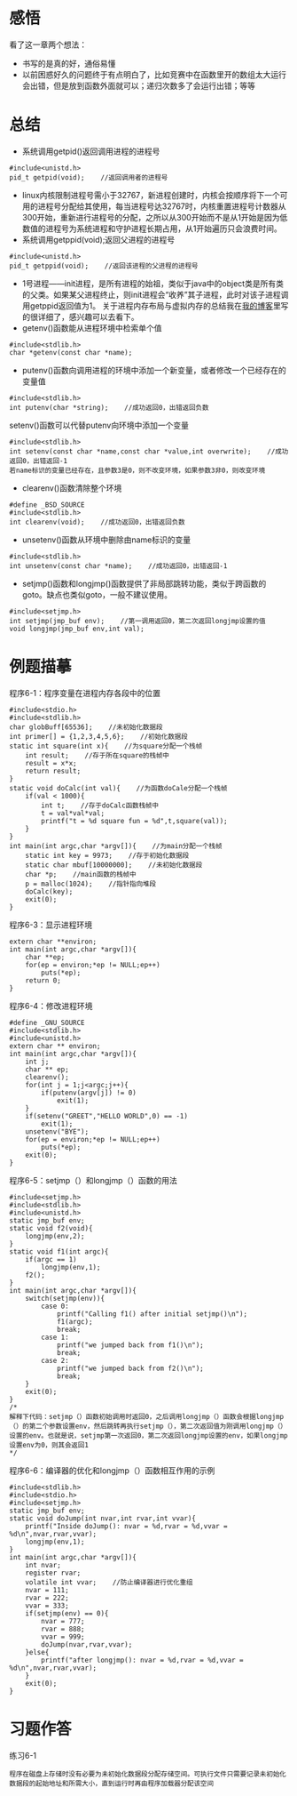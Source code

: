 # 感悟
看了这一章两个想法：
- 书写的是真的好，通俗易懂
- 以前困惑好久的问题终于有点明白了，比如竞赛中在函数里开的数组太大运行会出错，但是放到函数外面就可以；递归次数多了会运行出错；等等

# 总结
- 系统调用getpid()返回调用进程的进程号
```
#include<unistd.h>
pid_t getpid(void);    //返回调用者的进程号
```
- linux内核限制进程号需小于32767，新进程创建时，内核会按顺序将下一个可用的进程号分配给其使用，每当进程号达32767时，内核重置进程号计数器从300开始，重新进行进程号的分配，之所以从300开始而不是从1开始是因为低数值的进程号为系统进程和守护进程长期占用，从1开始遍历只会浪费时间。
- 系统调用getppid(void);返回父进程的进程号
```
#include<unistd.h>
pid_t getppid(void);    //返回该进程的父进程的进程号
```
- 1号进程——init进程，是所有进程的始祖，类似于java中的object类是所有类的父类。如果某父进程终止，则init进程会“收养”其子进程，此时对该子进程调用getppid返回值为1。
关于进程内存布局与虚拟内存的总结我在[我的博客](http://www.chenghuili.cn/2017/12/27/%E8%BF%9B%E7%A8%8B%E4%B8%8E%E8%99%9A%E6%8B%9F%E5%86%85%E5%AD%98/)里写的很详细了，感兴趣可以去看下。
- getenv()函数能从进程环境中检索单个值
```
#include<stdlib.h>
char *getenv(const char *name);
```
- putenv()函数向调用进程的环境中添加一个新变量，或者修改一个已经存在的变量值
```
#include<stdlib.h>
int putenv(char *string);    //成功返回0，出错返回负数
```
setenv()函数可以代替putenv向环境中添加一个变量
```
#include<stdlib.h>
int setenv(const char *name,const char *value,int overwrite);    //成功返回0，出错返回-1
若name标识的变量已经存在，且参数3是0，则不改变环境，如果参数3非0，则改变环境
```
- clearenv()函数清除整个环境
```
#define _BSD_SOURCE
#include<stdlib.h>
int clearenv(void);    //成功返回0，出错返回负数
```
- unsetenv()函数从环境中删除由name标识的变量
```
#include<stdlib.h>
int unsetenv(const char *name);    //成功返回0，出错返回-1
```
- setjmp()函数和longjmp()函数提供了非局部跳转功能，类似于跨函数的goto。缺点也类似goto，一般不建议使用。
```
#include<setjmp.h>
int setjmp(jmp_buf env);    //第一调用返回0，第二次返回longjmp设置的值
void longjmp(jmp_buf env,int val);
```

# 例题描摹
程序6-1：程序变量在进程内存各段中的位置
```
#include<stdio.h>
#include<stdlib.h>
char globBuff[65536];    //未初始化数据段
int primer[] = {1,2,3,4,5,6};    //初始化数据段
static int square(int x){    //为square分配一个栈帧
    int result;    //存于所在square的栈帧中
    result = x*x;
    return result;
}
static void doCalc(int val){    //为函数doCale分配一个栈帧
    if(val < 1000){
        int t;    //存于doCalc函数栈帧中
        t = val*val*val;
        printf("t = %d square fun = %d",t,square(val));
    }
}
int main(int argc,char *argv[]){    //为main分配一个栈帧
    static int key = 9973;    //存于初始化数据段
    static char mbuf[10000000];    //未初始化数据段
    char *p;    //main函数的栈帧中
    p = malloc(1024);    //指针指向堆段
    doCalc(key);
    exit(0);
}
```
程序6-3：显示进程环境
```
extern char **environ;
int main(int argc,char *argv[]){
    char **ep;
    for(ep = environ;*ep != NULL;ep++)
        puts(*ep);
    return 0;
}
```
程序6-4：修改进程环境
```
#define _GNU_SOURCE
#include<stdlib.h>
#include<unistd.h>
extern char ** environ;
int main(int argc,char *argv[]){
    int j;
    char ** ep;
    clearenv();
    for(int j = 1;j<argc;j++){
        if(putenv(argv[j]) != 0)
            exit(1);
    }
    if(setenv("GREET","HELLO WORLD",0) == -1)
        exit(1);
    unsetenv("BYE");
    for(ep = environ;*ep != NULL;ep++)
        puts(*ep);
    exit(0);
}
```
程序6-5：setjmp（）和longjmp（）函数的用法
```
#include<setjmp.h>
#include<stdlib.h>
#include<unistd.h>
static jmp_buf env;
static void f2(void){
	longjmp(env,2);
}
static void f1(int argc){
	if(argc == 1)
	    longjmp(env,1);
	f2();
}
int main(int argc,char *argv[]){
	switch(setjmp(env)){
		case 0:
		    printf("Calling f1() after initial setjmp()\n");
		    f1(argc);
		    break;
		case 1:
		    printf("we jumped back from f1()\n");
		    break;
		case 2:
		    printf("we jumped back from f2()\n");
            break;
	}
	exit(0);
}
/*
解释下代码：setjmp（）函数初始调用时返回0，之后调用longjmp（）函数会根据longjmp（）的第二个参数设置env，然后跳转再执行setjmp（），第二次返回值为刚调用longjmp（）设置的env。也就是说，setjmp第一次返回0，第二次返回longjmp设置的env，如果longjmp设置env为0，则其会返回1
*/
```
程序6-6：编译器的优化和longjmp（）函数相互作用的示例
```
#include<stdlib.h>
#include<stdio.h>
#include<setjmp.h>
static jmp_buf env;
static void doJump(int nvar,int rvar,int vvar){
	printf("Inside doJump(): nvar = %d,rvar = %d,vvar = %d\n",nvar,rvar,vvar);
	longjmp(env,1);
}
int main(int argc,char *argv[]){
	int nvar;
	register rvar;
	volatile int vvar;    //防止编译器进行优化重组
	nvar = 111;
	rvar = 222;
	vvar = 333;
	if(setjmp(env) == 0){
		nvar = 777;
		rvar = 888;
		vvar = 999;
		doJump(nvar,rvar,vvar);
	}else{
		printf("after longjmp(): nvar = %d,rvar = %d,vvar = %d\n",nvar,rvar,vvar);
	}
	exit(0);
}
```
# 习题作答
练习6-1
```
程序在磁盘上存储时没有必要为未初始化数据段分配存储空间。可执行文件只需要记录未初始化数据段的起始地址和所需大小，直到运行时再由程序加载器分配该空间
```

